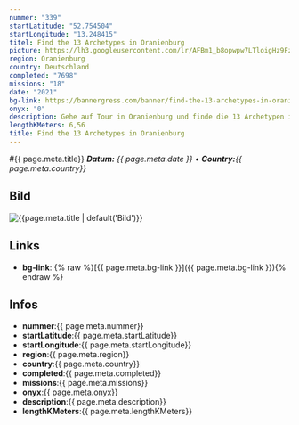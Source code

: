```yaml
---
nummer: "339"
startLatitude: "52.754504"
startLongitude: "13.248415"
titel: Find the 13 Archetypes in Oranienburg
picture: https://lh3.googleusercontent.com/lr/AFBm1_b8opwpw7LTloigHz9Fz_wJZLHF_Jxl37iMgLX3vS0eYSUDfhdPYOtAR9z76amud79yXU9ehH5QV2mSKlTtowfEUjwNjeyHmbeU7NgYYWCAnc_u7aKZZekK4BUW0QHyPPBySHaxQCIuitgzEM-S-JWA06ZSNrdoIAJG3SV5KPvv9f9nPy8hjkzb1n5yGIUC-wi00LW3X3QO6P1eT3FarwugmkuLxx-85S58DzeuTdaiPOvAEr8j5YDnnMJGx-5hG_3RVC-mgkQyg_qjbPoahSu0dd7Tzd7Ccu3TDD6S41_3XSTZVaicrZBCjFwYOaW-imBamZYFcHPnv8EgrMMZ1h09nB_kOumWGj30Zf3KAqmWAjUclZzr3XDDlUcwwQ_ykxD2aHPtv2Cz_aWuXblYZXH8N3BVgPbxkn6MOromRpYO4zQZXIZQHOMF6_dTSKMN8OGyDG5Fy4rgayx6mvAqLGkFUZU-hlK1ZAY_2QF_3eRvGlCV0kdiPhanwl69wAAVCfXTb3H9qUjevYrRuYBu_TUiOHOPUJ6EkrjsD4LcmOlYfj52GWt3tceol3Cg-py3X_C1V1VfTjuAZV-Xegz0RLorn80YbK2svGnv8-GPdsZgvXQ3H1Tdyak8nJ8OP8JdjEm3uI3DNUOzKfXY1kCfhL5GWIM1DaHngYZ2TaxPuGN29_2eTjWuadbl7NV263tQATLNtSrkuIyv9BzKNkgjTuYnS105xkr0FCY7DLHtC0hvfy6izqyeCg77Td6E6TIcGA4KIGMYooaYSwiMnDr6Ag4WOkPWNnID6YNKTOFkGsrbusi4y4Bo7zVCmRgTX1w73ZBsYwI4Jn8kyWODG14Pf46GppZ2tN89AFIn
region: Oranienburg
country: Deutschland
completed: "7698"
missions: "18"
date: "2021"
bg-link: https://bannergress.com/banner/find-the-13-archetypes-in-oranienburg-49c9
onyx: "0"
description: Gehe auf Tour in Oranienburg und finde die 13 Archetypen in Oranienburg. Die Tour startet in der Bernauer Straße
lengthKMeters: 6,56
title: Find the 13 Archetypes in Oranienburg
---
```


#{{ page.meta.title}}
_**Datum:** {{ page.meta.date }} • **Country:**{{ page.meta.country}}_

## Bild
![{{page.meta.title | default('Bild')}}]({{page.meta.picture}})

## Links
- **bg-link**: {% raw %}[{{ page.meta.bg-link }}]({{ page.meta.bg-link }}){% endraw %}

## Infos
- **nummer**:{{ page.meta.nummer}}
- **startLatitude**:{{ page.meta.startLatitude}}
- **startLongitude**:{{ page.meta.startLongitude}}
- **region**:{{ page.meta.region}}
- **country**:{{ page.meta.country}}
- **completed**:{{ page.meta.completed}}
- **missions**:{{ page.meta.missions}}
- **onyx**:{{ page.meta.onyx}}
- **description**:{{ page.meta.description}}
- **lengthKMeters**:{{ page.meta.lengthKMeters}}

